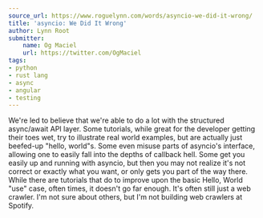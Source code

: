 ```yaml
---
source_url: https://www.roguelynn.com/words/asyncio-we-did-it-wrong/
title: 'asyncio: We Did It Wrong'
author: Lynn Root
submitter:
    name: Og Maciel
    url: https://twitter.com/OgMaciel
tags:
- python
- rust lang
- async
- angular
- testing
---
```


We're led to believe that we're able to do a lot with the structured async/await API layer. Some tutorials, while great for the developer getting their toes wet, try to illustrate real world examples, but are actually just beefed-up "hello, world"s. Some even misuse parts of asyncio's interface, allowing one to easily fall into the depths of callback hell. Some get you easily up and running with asyncio, but then you may not realize it's not correct or exactly what you want, or only gets you part of the way there. While there are tutorials that do to improve upon the basic Hello, World "use" case, often times, it doesn't go far enough. It's often still just a web crawler. I'm not sure about others, but I'm not building web crawlers at Spotify.
